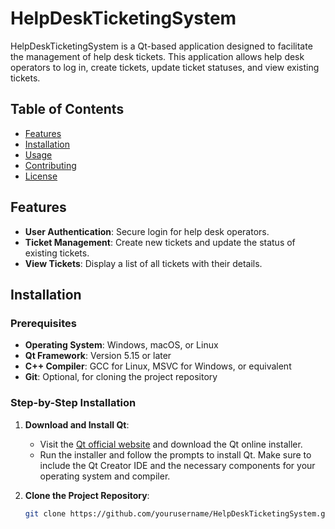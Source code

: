 # HelpDeskTicketingSystem

HelpDeskTicketingSystem is a Qt-based application designed to facilitate the management of help desk tickets. This application allows help desk operators to log in, create tickets, update ticket statuses, and view existing tickets.

## Table of Contents
- [Features](#features)
- [Installation](#installation)
- [Usage](#usage)
- [Contributing](#contributing)
- [License](#license)

## Features
- **User Authentication**: Secure login for help desk operators.
- **Ticket Management**: Create new tickets and update the status of existing tickets.
- **View Tickets**: Display a list of all tickets with their details.

## Installation

### Prerequisites
- **Operating System**: Windows, macOS, or Linux
- **Qt Framework**: Version 5.15 or later
- **C++ Compiler**: GCC for Linux, MSVC for Windows, or equivalent
- **Git**: Optional, for cloning the project repository

### Step-by-Step Installation

1. **Download and Install Qt**:
   - Visit the [Qt official website](https://www.qt.io/download) and download the Qt online installer.
   - Run the installer and follow the prompts to install Qt. Make sure to include the Qt Creator IDE and the necessary components for your operating system and compiler.

2. **Clone the Project Repository**:
   ```sh
   git clone https://github.com/yourusername/HelpDeskTicketingSystem.git
